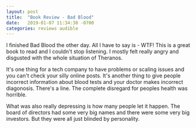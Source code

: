 ```yaml
---
layout: post
title:  "Book Review - Bad Blood"
date:   2019-01-07 11:34:30 -0700
categories: reviews audible
---
```


I finished Bad Blood the other day. All I have to say is - WTF! This is a great book to read and
I couldn't stop listening. I mostly felt really angry and disgusted with the whole situation of Theranos.

It's one thing for a tech company to have problems or scaling issues and you can't check your silly
online posts. It's another thing to give people incorrect information about blood tests and your
doctor makes incorrect diagonosis. There's a line. The complete disregard for peoples health was
horrible.

What was also really depressing is how many people let it happen. The board
of directors had some very big names and there were some very big investors.
But they were all just blinded by personality.

